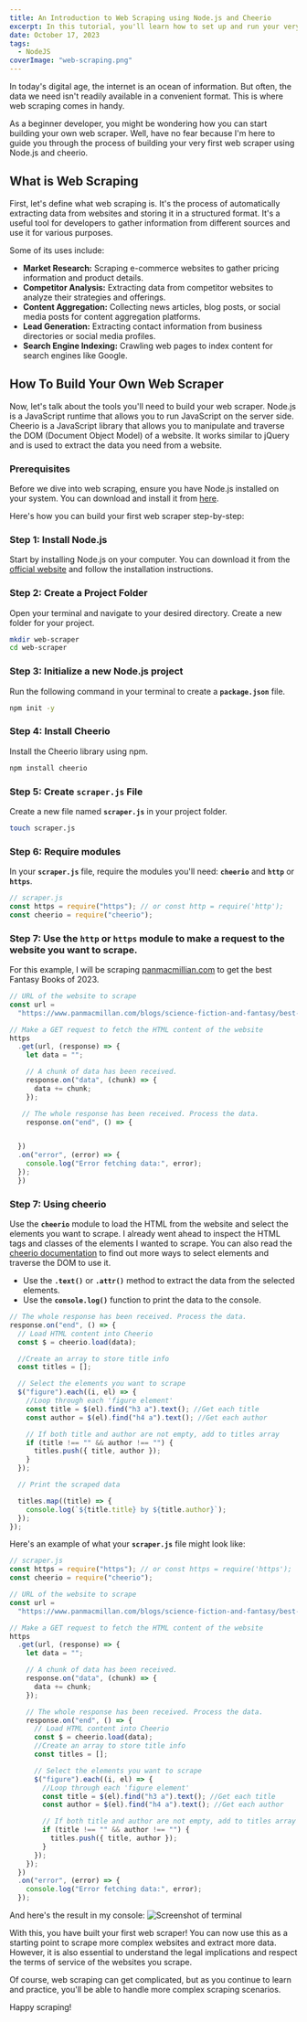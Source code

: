 ```yaml
---
title: An Introduction to Web Scraping using Node.js and Cheerio
excerpt: In this tutorial, you'll learn how to set up and run your very own web scraper.
date: October 17, 2023
tags:
  - NodeJS
coverImage: "web-scraping.png"
---
```


In today's digital age, the internet is an ocean of information. But often, the data we need isn't readily available in a convenient format. This is where web scraping comes in handy.

As a beginner developer, you might be wondering how you can start building your own web scraper. Well, have no fear because I'm here to guide you through the process of building your very first web scraper using Node.js and cheerio.

## What is Web Scraping

First, let's define what web scraping is. It's the process of automatically extracting data from websites and storing it in a structured format. It's a useful tool for developers to gather information from different sources and use it for various purposes.

Some of its uses include:

- **Market Research:** Scraping e-commerce websites to gather pricing information and product details.
- **Competitor Analysis:** Extracting data from competitor websites to analyze their strategies and offerings.
- **Content Aggregation:** Collecting news articles, blog posts, or social media posts for content aggregation platforms.
- **Lead Generation:** Extracting contact information from business directories or social media profiles.
- **Search Engine Indexing:** Crawling web pages to index content for search engines like Google.

## How To Build Your Own Web Scraper

Now, let's talk about the tools you'll need to build your web scraper. Node.js is a JavaScript runtime that allows you to run JavaScript on the server side. Cheerio is a JavaScript library that allows you to manipulate and traverse the DOM (Document Object Model) of a website. It works similar to jQuery and is used to extract the data you need from a website.

### Prerequisites

Before we dive into web scraping, ensure you have Node.js installed on your system. You can download and install it from [here](https://nodejs.org/).

Here's how you can build your first web scraper step-by-step:

### Step 1: Install Node.js

Start by installing Node.js on your computer. You can download it from the [official website](https://nodejs.org/) and follow the installation instructions.

### Step 2: **Create a Project Folder**

Open your terminal and navigate to your desired directory. Create a new folder for your project.

```bash
mkdir web-scraper
cd web-scraper
```

### Step 3: Initialize a new Node.js project

Run the following command in your terminal to create a **`package.json`** file.

```bash
npm init -y
```

### Step 4: Install Cheerio

Install the Cheerio library using npm.

```bash
npm install cheerio
```

### **Step 5: Create `scraper.js` File**

Create a new file named **`scraper.js`** in your project folder.

```bash
touch scraper.js
```

### Step 6: Require modules

In your **`scraper.js`** file, require the modules you'll need: **`cheerio`** and **`http`** or **`https`**.

```javascript
// scraper.js
const https = require("https"); // or const http = require('http');
const cheerio = require("cheerio");
```

### Step 7: Use the **`http`** or **`https`** module to make a request to the website you want to scrape.

For this example, I will be scraping [panmacmillian.com](http://panmacmillian.com) to get the best Fantasy Books of 2023.

```javascript
// URL of the website to scrape
const url =
  "https://www.panmacmillan.com/blogs/science-fiction-and-fantasy/best-new-fantasy-books";

// Make a GET request to fetch the HTML content of the website
https
  .get(url, (response) => {
    let data = "";

    // A chunk of data has been received.
    response.on("data", (chunk) => {
      data += chunk;
    });

   // The whole response has been received. Process the data.
    response.on("end", () => {


  })
  .on("error", (error) => {
    console.log("Error fetching data:", error);
  });
  })
```

### Step 7: Using cheerio

Use the **`cheerio`** module to load the HTML from the website and select the elements you want to scrape. I already went ahead to inspect the HTML tags and classes of the elements I wanted to scrape. You can also read the [cheerio documentation](https://cheerio.js.org/docs/intro) to find out more ways to select elements and traverse the DOM to use it.

- Use the **`.text()`** or **`.attr()`** method to extract the data from the selected elements.
- Use the **`console.log()`** function to print the data to the console.

```jsx
// The whole response has been received. Process the data.
response.on("end", () => {
  // Load HTML content into Cheerio
  const $ = cheerio.load(data);

  //Create an array to store title info
  const titles = [];

  // Select the elements you want to scrape
  $("figure").each((i, el) => {
    //Loop through each 'figure element'
    const title = $(el).find("h3 a").text(); //Get each title
    const author = $(el).find("h4 a").text(); //Get each author

    // If both title and author are not empty, add to titles array
    if (title !== "" && author !== "") {
      titles.push({ title, author });
    }
  });

  // Print the scraped data

  titles.map((title) => {
    console.log(`${title.title} by ${title.author}`);
  });
});
```

Here's an example of what your **`scraper.js`** file might look like:

```jsx
// scraper.js
const https = require("https"); // or const https = require('https');
const cheerio = require("cheerio");

// URL of the website to scrape
const url =
  "https://www.panmacmillan.com/blogs/science-fiction-and-fantasy/best-new-fantasy-books";

// Make a GET request to fetch the HTML content of the website
https
  .get(url, (response) => {
    let data = "";

    // A chunk of data has been received.
    response.on("data", (chunk) => {
      data += chunk;
    });

    // The whole response has been received. Process the data.
    response.on("end", () => {
      // Load HTML content into Cheerio
      const $ = cheerio.load(data);
      //Create an array to store title info
      const titles = [];

      // Select the elements you want to scrape
      $("figure").each((i, el) => {
        //Loop through each 'figure element'
        const title = $(el).find("h3 a").text(); //Get each title
        const author = $(el).find("h4 a").text(); //Get each author

        // If both title and author are not empty, add to titles array
        if (title !== "" && author !== "") {
          titles.push({ title, author });
        }
      });
    });
  })
  .on("error", (error) => {
    console.log("Error fetching data:", error);
  });
```

And here's the result in my console:
![Screenshot of terminal](/images/web-scraping-screenshot.png)

With this, you have built your first web scraper! You can now use this as a starting point to scrape more complex websites and extract more data. However, it is also essential to understand the legal implications and respect the terms of service of the websites you scrape.

Of course, web scraping can get complicated, but as you continue to learn and practice, you'll be able to handle more complex scraping scenarios.

Happy scraping!

